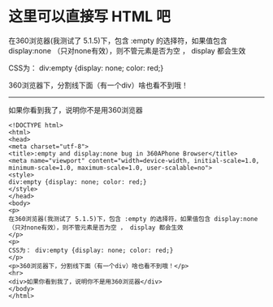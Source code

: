 # 这里可以直接写 HTML 吧
<style>
div:empty {display: none; color: red;}
</style>
<p>
在360浏览器(我测试了 5.1.5)下，包含 :empty 的选择符，如果值包含 display:none （只对none有效），则不管元素是否为空 ， display 都会生效
</p>
<p>
CSS为： div:empty {display: none; color: red;}
</p>
<p>360浏览器下，分割线下面（有一个div）啥也看不到哦！</p>
<hr>
<div>如果你看到我了，说明你不是用360浏览器</div>


```
<!DOCTYPE html>
<html>
<head>
<meta charset="utf-8">
<title>:empty and display:none bug in 360APhone Browser</title>
<meta name="viewport" content="width=device-width, initial-scale=1.0, minimum-scale=1.0, maximum-scale=1.0, user-scalable=no">
<style>
div:empty {display: none; color: red;}
</style>
</head>
<body>
<p>
在360浏览器(我测试了 5.1.5)下，包含 :empty 的选择符，如果值包含 display:none （只对none有效），则不管元素是否为空 ， display 都会生效
</p>
<p>
CSS为： div:empty {display: none; color: red;}
</p>
<p>360浏览器下，分割线下面（有一个div）啥也看不到哦！</p>
<hr>
<div>如果你看到我了，说明你不是用360浏览器</div>
</body>
</html>
```
